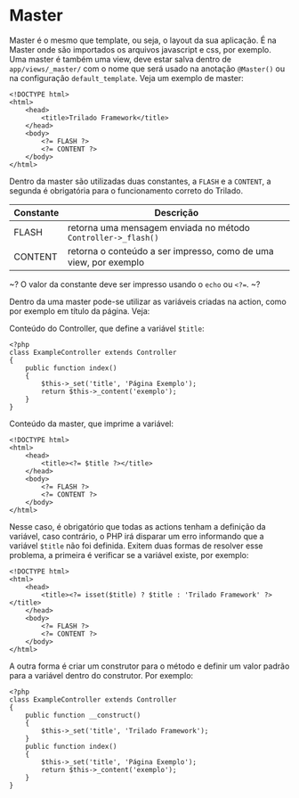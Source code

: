 # Master #
Master é o mesmo que template, ou seja, o layout da sua aplicação. É na Master onde são importados os arquivos javascript e css, por exemplo. Uma master é também uma view, deve estar salva dentro de `app/views/_master/` com o nome que será usado na anotação `@Master()` ou na configuração `default_template`. Veja um exemplo de master:

	<!DOCTYPE html>
	<html>
		<head>
			<title>Trilado Framework</title>
		</head>
		<body>
			<?= FLASH ?>
			<?= CONTENT ?>
		</body>
	</html>

Dentro da master são utilizadas duas constantes, a `FLASH` e a `CONTENT`, a segunda é obrigatória para o funcionamento correto do Trilado.

| Constante | Descrição       |
| --------- | --------------- |
| FLASH     | retorna uma mensagem enviada no método `Controller->_flash()` |
| CONTENT   | retorna o conteúdo a ser impresso, como de uma view, por exemplo |

~? O valor da constante deve ser impresso usando o `echo` ou `<?=`. ~?

Dentro da uma master pode-se utilizar as variáveis criadas na action, como por exemplo em título da página. Veja:

Conteúdo do Controller, que define a variável `$title`:

	<?php
	class ExampleController extends Controller
	{
		public function index()
		{
			$this->_set('title', 'Página Exemplo');
			return $this->_content('exemplo');
		}
	}

Conteúdo da master, que imprime a variável:

	<!DOCTYPE html>
	<html>
		<head>
			<title><?= $title ?></title>
		</head>
		<body>
			<?= FLASH ?>
			<?= CONTENT ?>
		</body>
	</html>

Nesse caso, é obrigatório que todas as actions tenham a definição da variável, caso contrário, o PHP irá disparar um erro informando que a variável `$title` não foi definida. Exitem duas formas de resolver esse problema, a primeira é verificar se a variável existe, por exemplo:

	<!DOCTYPE html>
	<html>
		<head>
			<title><?= isset($title) ? $title : 'Trilado Framework' ?></title>
		</head>
		<body>
			<?= FLASH ?>
			<?= CONTENT ?>
		</body>
	</html>

A outra forma é criar um construtor para o método e definir um valor padrão para a variável dentro do construtor. Por exemplo:

	<?php
	class ExampleController extends Controller
	{
		public function __construct()
		{
			$this->_set('title', 'Trilado Framework');
		}
		public function index()
		{
			$this->_set('title', 'Página Exemplo');
			return $this->_content('exemplo');
		}
	}

